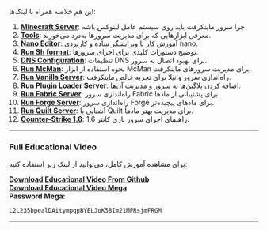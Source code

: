 این هم خلاصه همراه با لینک‌ها:  

1. **[Minecraft Server](https://github.com/vergoboyy/mmd/blob/main/1-Minecraft-server.md)**: چرا سرور ماینکرفت باید روی سیستم عامل لینوکس باشه
2. **[Tools](https://github.com/vergoboyy/mmd/blob/main/2-tools.md)**: معرفی ابزارهایی که برای مدیریت سرورها به‌درد می‌خورند.  
3. **[Nano Editor](https://github.com/vergoboyy/mmd/blob/main/3-nano.md)**: آموزش کار با ویرایشگر ساده و کاربردی nano.  
4. **[Run Sh format](https://github.com/vergoboyy/mmd/blob/main/4-run.md)**: توضیح دستورات کلیدی برای اجرای سرورها.  
5. **[DNS Configuration](https://github.com/vergoboyy/mmd/blob/main/5-dns.md)**: تنظیمات DNS برای بهبود اتصال به سرور.  
6. **[Run McMan](https://github.com/vergoboyy/mmd/blob/main/6-run-mcman.md)**: نحوه استفاده از ابزار McMan برای مدیریت سرورهای ماینکرفت.  
7. **[Run Vanilla Server](https://github.com/vergoboyy/mmd/blob/main/7-run-server-vanila.md)**: راه‌اندازی سرور وانیلا برای تجربه خالص ماینکرفت.  
8. **[Run Plugin Loader Server](https://github.com/vergoboyy/mmd/blob/main/8-run-server-pluginloder.md)**: اضافه کردن پلاگین‌ها به سرور و مدیریت آن‌ها.  
9. **[Run Fabric Server](https://github.com/vergoboyy/mmd/blob/main/9-run-server-fabric.md)**: راه‌اندازی سرور Fabric برای پشتیبانی از مادها.  
10. **[Run Forge Server](https://github.com/vergoboyy/mmd/blob/main/10-run-server-forge.md)**: راه‌اندازی سرور Forge برای مادهای پیچیده‌تر.  
11. **[Run Quilt Server](https://github.com/vergoboyy/mmd/blob/main/11-run-server-quilt.md)**: آشنایی با Quilt برای مدیریت بهتر مادها.  
12. **[Counter-Strike 1.6](https://github.com/vergoboyy/mmd/blob/main/12-Counter-Strike-1.6.md)**: راهنمای اجرای سرور بازی کانتر 1.6.  

---

### Full Educational Video  
برای مشاهده آموزش کامل، می‌توانید از لینک زیر استفاده کنید:  

**[Download Educational Video From Github](https://github.com/vergoboyy/mmd/releases/download/untagged-1454904ee2622433dde7/Linux.rar)**  
**[Download Educational Video Mega](https://mega.nz/file/78YzyD7S)**  
**Password Mega:**  
```
L2L235bpealDAitympqpBYELJoK58Im21MPRsjmFRGM
```

---
